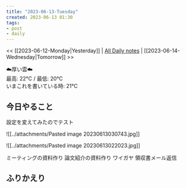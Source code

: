 ```yaml
---
title: "2023-06-13-Tuesday"
created: 2023-06-13 01:30
tags:
- post
- daily
---
```


<< [[2023-06-12-Monday|Yesterday]] | [All Daily notes](/tags/daily) | [[2023-06-14-Wednesday|Tomorrow]] >>

☁️厚い雲☁️  
最高: 22℃ / 最低: 20℃  
いまこれを書いている時: 21℃

## 今日やること

設定を変えてみたのでテスト

![[../attachments/Pasted image 20230613030743.jpg]]

![[../attachments/Pasted image 20230613022023.jpg]]

ミーティングの資料作り
論文紹介の資料作り
ワイガヤ
領収書メール返信

## ふりかえり